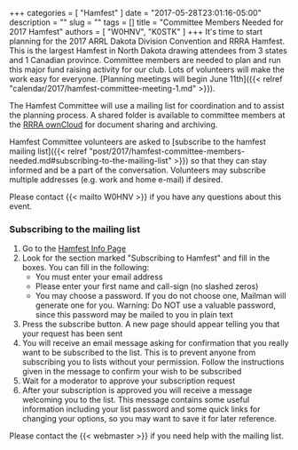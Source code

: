 +++
categories = [ "Hamfest" ]
date = "2017-05-28T23:01:16-05:00"
description = ""
slug = ""
tags = []
title = "Committee Members Needed for 2017 Hamfest"
authors = [ "W0HNV", "K0STK" ]
+++
It's time to start planning for the 2017 ARRL Dakota Division Convention
and RRRA Hamfest. This is the largest Hamfest in North Dakota drawing
attendees from 3 states and 1 Canadian province. Committee members
are needed to plan and run this major fund raising activity for our
club. Lots of volunteers will make the work easy for everyone.
[Planning meetings will begin June 11th]({{< relref "calendar/2017/hamfest-committee-meeting-1.md" >}}).

The Hamfest Committee will use a mailing list for coordination and to
assist the planning process. A shared folder is available to committee
members at the <a href="https://cloud.rrra.org" rel="nofollow">RRRA
ownCloud</a> for document sharing and archiving.

Hamfest Committee volunteers are asked to [subscribe to the hamfest
mailing list]({{< relref "post/2017/hamfest-committee-members-needed.md#subscribing-to-the-mailing-list" >}})
so that they can stay informed and be a part of the
conversation. <!--more-->Volunteers may subscribe multiple addresses
(e.g. work and home e-mail) if desired.

Please contact {{< mailto W0HNV >}} if you have any questions about this
event.

### Subscribing to the mailing list

1. Go to the [Hamfest Info Page](https://lists.rrra.org/mailman/listinfo/hamfest)
1. Look for the section marked "Subscribing to Hamfest" and fill in the
boxes. You can fill in the following:
    * You must enter your email address
    * Please enter your first name and call-sign (no slashed zeros)
    * You may choose a password. If you do not choose one, Mailman will generate one for you. Warning: Do NOT use a valuable password, since this password may be mailed to you in plain text
1. Press the subscribe button. A new page should appear telling you that your
request has been sent
1. You will receive an email message asking for confirmation that you
really want to be subscribed to the list. This is to prevent anyone
from subscribing you to lists without your permission. Follow the
instructions given in the message to confirm your wish to be subscribed
1. Wait for a moderator to approve your subscription request
1. After your subscription is approved you will receive a message welcoming
you to the list. This message contains some useful information including
your list password and some quick links for changing your options, so
you may want to save it for later reference.

Please contact the {{< webmaster >}} if you need help with the mailing
list.
